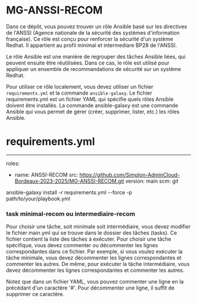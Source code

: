 # MG-ANSSI-RECOM
Dans ce dépôt, vous pouvez trouver un rôle Ansible basé sur les directives de l'ANSSI (Agence nationale de la sécurité des systèmes d'information française). Ce rôle est conçu pour renforcer la sécurité d'un système Redhat. Il appartient au profil minimal et intermediare BP28 de l'ANSSI.

Le rôle Ansible est une manière de regrouper des tâches Ansible liées, qui peuvent ensuite être réutilisées. 
Dans ce cas, le rôle est utilisé pour appliquer un ensemble de recommandations de sécurité sur un système Redhat.

Pour utiliser ce rôle localement, vous devez utiliser un fichier `requirements.yml` et la commande `ansible-galaxy`.
Le fichier requirements.yml est un fichier YAML qui spécifie quels rôles Ansible doivent être installés.
La commande ansible-galaxy est une commande Ansible qui vous permet de gérer (créer, supprimer, lister, etc.) les rôles Ansible.

# requirements.yml
---
roles:

- name: ANSSI-RECOM
    src: https://github.com/Simplon-AdminCloud-Bordeaux-2023-2025/MG-ANSSI-RECOM.git
    version: main
    scm: git

ansible-galaxy install -r requirements.yml --force  -p path/to/your/playbook.yml

### task minimal-recom ou intermediaire-recom

Pour choisir une tâche, soit minimale soit intermédiaire, vous devez modifier le fichier main.yml qui se trouve dans le dossier des tâches (tasks). Ce fichier contient la liste des tâches à exécuter. Pour choisir une tâche spécifique, vous devez commenter ou décommenter les lignes correspondantes dans ce fichier.
Par exemple, si vous voulez exécuter la tâche minimale, vous devez décommenter les lignes correspondantes et commenter les autres. De même, pour exécuter la tâche intermédiaire, vous devez décommenter les lignes correspondantes et commenter les autres.

Notez que dans un fichier YAML, vous pouvez commenter une ligne en la précédant d'un caractère '#'. Pour décommenter une ligne, il suffit de supprimer ce caractère.

